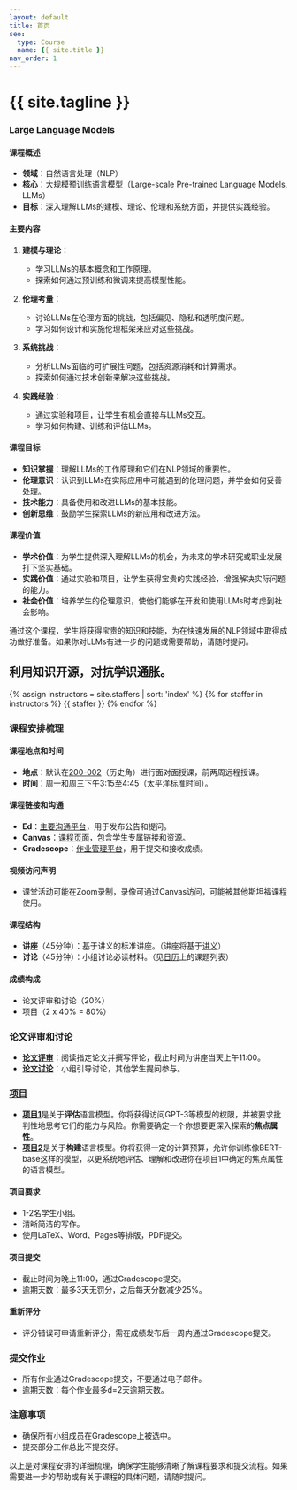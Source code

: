 ```yaml
---
layout: default
title: 首页
seo:
  type: Course
  name: {{ site.title }}
nav_order: 1
---
```


# {{ site.tagline }}

<!--{% if site.announcements %}
{{ site.announcements.last }}
[Announcements](announcements.md){: .btn .btn-outline .fs-3 }
{% endif %}-->

### Large Language Models

#### 课程概述
- **领域**：自然语言处理（NLP）
- **核心**：大规模预训练语言模型（Large-scale Pre-trained Language Models, LLMs）
- **目标**：深入理解LLMs的建模、理论、伦理和系统方面，并提供实践经验。

#### 主要内容
1. **建模与理论**：
   - 学习LLMs的基本概念和工作原理。
   - 探索如何通过预训练和微调来提高模型性能。

2. **伦理考量**：
   - 讨论LLMs在伦理方面的挑战，包括偏见、隐私和透明度问题。
   - 学习如何设计和实施伦理框架来应对这些挑战。

3. **系统挑战**：
   - 分析LLMs面临的可扩展性问题，包括资源消耗和计算需求。
   - 探索如何通过技术创新来解决这些挑战。

4. **实践经验**：
   - 通过实验和项目，让学生有机会直接与LLMs交互。
   - 学习如何构建、训练和评估LLMs。

#### 课程目标
- **知识掌握**：理解LLMs的工作原理和它们在NLP领域的重要性。
- **伦理意识**：认识到LLMs在实际应用中可能遇到的伦理问题，并学会如何妥善处理。
- **技术能力**：具备使用和改进LLMs的基本技能。
- **创新思维**：鼓励学生探索LLMs的新应用和改进方法。

#### 课程价值
- **学术价值**：为学生提供深入理解LLMs的机会，为未来的学术研究或职业发展打下坚实基础。
- **实践价值**：通过实验和项目，让学生获得宝贵的实践经验，增强解决实际问题的能力。
- **社会价值**：培养学生的伦理意识，使他们能够在开发和使用LLMs时考虑到社会影响。

通过这个课程，学生将获得宝贵的知识和技能，为在快速发展的NLP领域中取得成功做好准备。如果你对LLMs有进一步的问题或需要帮助，请随时提问。

## 利用知识开源，对抗学识通胀。

{% assign instructors = site.staffers | sort: 'index' %}
{% for staffer in instructors %}
{{ staffer }}
{% endfor %}

### 课程安排梳理

#### 课程地点和时间
- **地点**：默认在[200-002](https://goo.gl/maps/8ADRSg7nJ9xZC2Zd7)（历史角）进行面对面授课，前两周远程授课。
- **时间**：周一和周三下午3:15至4:45（太平洋标准时间）。

#### 课程链接和沟通
- **Ed**：[主要沟通平台](https://canvas.stanford.edu/courses/149841/external_tools/24287?display=borderless)，用于发布公告和提问。
- **Canvas**：[课程页面](https://canvas.stanford.edu/courses/149841)，包含学生专属链接和资源。
- **Gradescope**：[作业管理平台](https://www.gradescope.com/courses/342794)，用于提交和接收成绩。

#### 视频访问声明
- 课堂活动可能在Zoom录制，录像可通过Canvas访问，可能被其他斯坦福课程使用。

#### 课程结构
- **讲座**（45分钟）：基于讲义的标准讲座。（讲座将基于[讲义](/lectures)）
- **讨论**（45分钟）：小组讨论必读材料。（见[日历](/calendar)上的课题列表）

#### 成绩构成
- 论文评审和讨论（20%）
- 项目（2 x 40% = 80%）

### 论文评审和讨论
- [**论文评审**](/paper-reviews)：阅读指定论文并撰写评论，截止时间为讲座当天上午11:00。
- [**论文讨论**](/paper-discussions)：小组引导讨论，其他学生提问参与。

### [项目](/projects)
- [**项目1**](projects/project1)是关于**评估**语言模型。你将获得访问GPT-3等模型的权限，并被要求批判性地思考它们的能力与风险。你需要确定一个你想要更深入探索的**焦点属性**。
- [**项目2**](projects/project2)是关于**构建**语言模型。你将获得一定的计算预算，允许你训练像BERT-base这样的模型，以更系统地评估、理解和改进你在项目1中确定的焦点属性的语言模型。

#### 项目要求
- 1-2名学生小组。
- 清晰简洁的写作。
- 使用LaTeX、Word、Pages等排版，PDF提交。

#### 项目提交
- 截止时间为晚上11:00，通过Gradescope提交。
- 逾期天数：最多3天无罚分，之后每天分数减少25%。

#### 重新评分
- 评分错误可申请重新评分，需在成绩发布后一周内通过Gradescope提交。

### 提交作业
- 所有作业通过Gradescope提交，不要通过电子邮件。
- 逾期天数：每个作业最多d=2天逾期天数。

### 注意事项
- 确保所有小组成员在Gradescope上被选中。
- 提交部分工作总比不提交好。

以上是对课程安排的详细梳理，确保学生能够清晰了解课程要求和提交流程。如果需要进一步的帮助或有关于课程的具体问题，请随时提问。
